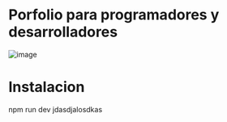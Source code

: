 # Porfolio para programadores y desarrolladores
![image](https://github.com/jhonatanhuaman76/portfolio.dev/assets/132282558/e286efcf-c612-4e95-8983-e8b67603a73a)

# Instalacion
npm run dev jdasdjalosdkas
